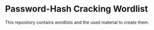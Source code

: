 # Password-Hash Cracking Wordlist

This repository contains wordlists and the used material to create them.

